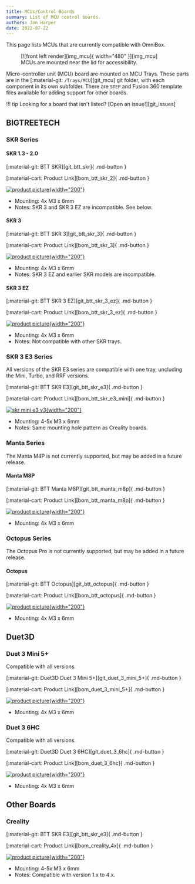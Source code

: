 ```yaml
---
title: MCUs/Control Boards
summary: List of MCU control boards.
authors: Jon Harper
date: 2022-07-22
---
```


This page lists MCUs that are currently compatible with OmniBox.

<figure markdown>
  [![front left render][img_mcu]{ width="480" }][img_mcu]
  <figcaption>MCUs are mounted near the lid for accessibility.</figcaption>
</figure>

Micro-controller unit (MCU) board are mounted on MCU Trays. These parts are in the [:material-git: `/Trays/MCU`][git_mcu] git folder, with each component in its own subfolder. There are `STEP` and Fusion 360 template files available for adding support for other boards.

!!! tip
    Looking for a board that isn't listed? [Open an issue!][git_issues]


<!-- Template 
[![product picture][img_]{width="200"}][img_]

[:material-git: Files: ][git_]{ .md-button }

[:material-cart: Product Link][bom_]{ .md-button }
-->

## BIGTREETECH

### SKR Series

#### SKR 1.3 - 2.0

[:material-git: BTT SKR][git_btt_skr]{ .md-button }

[:material-cart: Product Link][bom_btt_skr_2]{ .md-button }

[![product picture][img_btt_skr_2]{width="200"}][img_btt_skr_2]

- Mounting: 4x M3 x 6mm
- Notes: SKR 3 and SKR 3 EZ are incompatible. See below.

#### SKR 3

[:material-git: BTT SKR 3][git_btt_skr_3]{ .md-button }

[:material-cart: Product Link][bom_btt_skr_3]{ .md-button }

[![product picture][img_btt_skr_3]{width="200"}][img_btt_skr_3]

- Mounting: 4x M3 x 6mm
- Notes: SKR 3 EZ and earlier SKR models are incompatible.

#### SKR 3 EZ

[:material-git: BTT SKR 3 EZ][git_btt_skr_3_ez]{ .md-button }

[:material-cart: Product Link][bom_btt_skr_3_ez]{ .md-button }

[![product picture][img_btt_skr_3_ez]{width="200"}][img_btt_skr_3_ez]

- Mounting: 4x M3 x 6mm
- Notes: Not compatible with other SKR trays.

### SKR 3 E3 Series

All versions of the SKR E3 series are compatible with one tray, uncluding the Mini, Turbo, and RRF versions.

[:material-git: BTT SKR E3][git_btt_skr_e3]{ .md-button }

[:material-cart: Product Link][bom_btt_skr_e3_mini]{ .md-button }

[![skr mini e3 v3][img_btt_skr_mini_e3_v3]{width="200"}][img_btt_skr_mini_e3_v3]

- Mounting: 4-5x M3 x 6mm
- Notes: Same mounting hole pattern as Creality boards.

### Manta Series

The Manta M4P is not currently supported, but may be added in a future release.

#### Manta M8P

[:material-git: BTT Manta M8P][git_btt_manta_m8p]{ .md-button }

[:material-cart: Product Link][bom_btt_manta_m8p]{ .md-button }

[![product picture][img_btt_manta_m8p]{width="200"}][img_btt_manta_m8p]

- Mounting: 4x M3 x 6mm

### Octopus Series

The Octopus Pro is not currently supported, but may be added in a future release.
#### Octopus

[:material-git: BTT Octopus][git_btt_octopus]{ .md-button }

[:material-cart: Product Link][bom_btt_octopus]{ .md-button }

[![product picture][img_btt_octopus]{width="200"}][img_btt_octopus]

- Mounting: 4x M3 x 6mm

## Duet3D

### Duet 3 Mini 5+ 

Compatible with all versions.

[:material-git: Duet3D Duet 3 Mini 5+][git_duet_3_mini_5+]{ .md-button }

[:material-cart: Product Link][bom_duet_3_mini_5+]{ .md-button }

[![product picture][img_duet_3_mini_5+]{width="200"}][img_duet_3_mini_5+]

- Mounting: 4x M3 x 6mm

### Duet 3 6HC

Compatible with all versions.

[:material-git: Duet3D Duet 3 6HC][git_duet_3_6hc]{ .md-button }

[:material-cart: Product Link][bom_duet_3_6hc]{ .md-button }

[![product picture][img_duet_3_6hc]{width="200"}][img_duet_3_6hc]

- Mounting: 4x M3 x 6mm


## Other Boards

### Creality

[:material-git: BTT SKR E3][git_btt_skr_e3]{ .md-button }

[:material-cart: Product Link][bom_creality_4x]{ .md-button }

[![product picture][img_creality]{width="200"}][img_creality]

- Mounting: 4-5x M3 x 6mm
- Notes: Compatible with version 1.x to 4.x.

[img_mcu]: ../img/components/mcu.png

[img_btt_octopus]: ../img/parts/btt_octopus_1.jpg
[img_btt_skr_2]: ../img/parts/btt_skr_2.jpg
[img_btt_skr_3]: ../img/parts/btt_skr_3.jpg
[img_btt_skr_3_ez]: ../img/parts/btt_skr_3_ez.jpg
[img_btt_manta_m8p]: ../img/parts/btt_manta_m8p.jpg
[img_creality]: ../img/parts/creality_board.jpg
[img_btt_skr_e3_turbo]: ../img/parts/btt_skr_e3_turbo.jpg
[img_btt_skr_mini_e3_v3]: ../img/parts/btt_skr_mini_e3_v3.jpg
[img_duet_3_mini_5+]: ../img/parts/duet3_mini_5plus.jpg
[img_duet_3_6hc]: ../img/parts/duet3_6hc.jpg